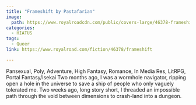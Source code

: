 ```yaml
---
title: "Frameshift by Pastafarian"
image:
  path: https://www.royalroadcdn.com/public/covers-large/46378-frameshift-magic-math-and-not-enough-context.jpg
categories:
  - HIATUS
tags:
  - Queer
link: https://www.royalroad.com/fiction/46378/frameshift

---
```

Pansexual, Poly, Adventure, High Fantasy, Romance, In Media Res, LitRPG, Portal Fantasy/Isekai
Two months ago, I was a wormhole navigator, ripping open a hole in the universe to save a ship of people who only vaguely tolerated me. Two weeks ago, long story short, I threaded an impossible path through the void between dimensions to crash-land into a dungeon. 


